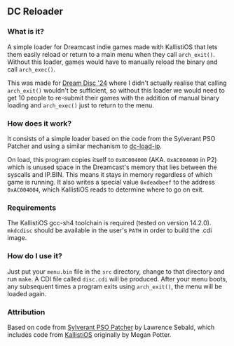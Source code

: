 ## DC Reloader

### What is it?
A simple loader for Dreamcast indie games made with KallistiOS that lets them easily reload or return to a main menu when they call `arch_exit()`. Without this loader, games would have to manually reload the binary and call `arch_exec()`.

This was made for [Dream Disc '24](https://orcface.com/events/01-dream-disc-24) where I didn't actually realise that calling `arch_exit()` wouldn't be sufficient, so without this loader we would need to get 10 people to re-submit their games with the addition of manual binary loading and `arch_exec()` just to return to the menu.

### How does it work?
It consists of a simple loader based on the code from the Sylverant PSO Patcher and using a similar mechanism to [dc-load-ip](https://github.com/sizious/dcload-ip).

On load, this program copies itself to `0x8C004000` (AKA. `0xAC004000` in P2) which is unused space in the Dreamcast's memory that lies between the syscalls and IP.BIN. This means it stays in memory regardless of which game is running. It also writes a special value `0xdeadbeef` to the address `0xAC004004`, which KallistiOS reads to determine where to go on exit.

### Requirements
The KallistiOS gcc-sh4 toolchain is required (tested on version 14.2.0).
`mkdcdisc` should be available in the user's `PATH` in order to build the .cdi image.

### How do I use it?
Just put your `menu.bin` file in the `src` directory, change to that directory and run `make`. A CDI file called `disc.cdi` will be produced. After your menu boots, any subsequent times a program exits using `arch_exit()`, the menu will be loaded again.

### Attribution

Based on code from [Sylverant PSO Patcher](https://github.com/sega-dreamcast/sylverant-pso-patcher) by Lawrence Sebald, which includes code from [KallistiOS](https://github.com/KallistiOS/KallistiOS) originally by Megan Potter.

